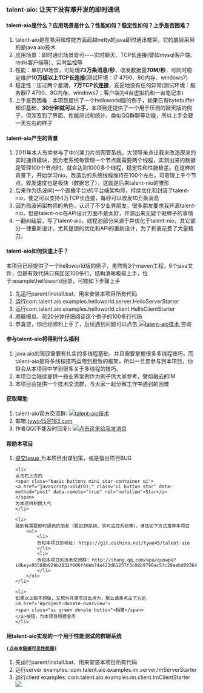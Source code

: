 <h3>
  talent-aio: 让天下没有难开发的即时通讯
</h3>

<h4>
  talent-aio是什么？应用场景是什么？性能如何？稳定性如何？上手是否困难？
</h4>
<ol>
	<li>talent-aio是在易用和性能方面超越netty的java即时通讯框架，它的底层采用的是java aio技术</li>
	<li>应用场景：即时通讯场景皆可----实时聊天、TCP长连接(譬如mysql客户端、redis客户端等)、实时监控等</li>
	<li>性能：单机IM场景，可处理<strong>73万条消息/秒</strong>，收发数据量<strong>70M/秒</strong>，可同时稳定维护<strong>10万级以上TCP长连接</strong>(测试环境：i7 4790、8G内存、windows7)</li>
	<li>稳定性：压过两个星期，<strong>7万TCP长连接</strong>，妥妥地没有任何异常(测试环境：服务器i7 4790、8G内存、windows7；客户端为4台虚拟机和一台笔记本)</li>
	<li>上手是否困难：本项目提供了一个helloworld版的例子，如果已有bytebuffer知识基础，<strong>30分钟就可以上手</strong>。本项目还提供了一个用于压测的聊天版的例子，但涉及到了界面、性能测试和统计、类似QQ群聊等功能，所以上手会要一天左右的样子</li>
</ol>


<h4>
  talent-aio产生的背景
</h4>
<ol>
	<li>2011年本人有幸参与了中兴某刀片的网管系统，大领导亲点让我来改造原来的实时通讯模块，因为老系统每管理一个节点就需要两个线程，实测出来的数据是管理100个节点时，就会达到1000多个线程，稳定性和性能极差。在这样的背景下，开始学习nio，改造后的系统线程维持在100个左右，可管理上千个节点，收发速度也是极快（数据忘了），这就是后来talent-nio的雏形</li>
	<li>后来作为热波间(一个直播平台)的平台端架构师，持续优化和封装了talent-nio，使之可以支持4万TCP长连接，每秒可以收发10万条消息</li>
	<li>因为热波间架构师的角色，认识了不少业界朋友，很多朋友要求我开源talent-nio，但是talent-nio在API设计方面不是太好，开源出来无疑个砸牌子的事情</li>
	<li>一翻纠结后，写了talent-aio，线程池部分来源于并优化于talent-nio，其它部分一律重新设计，尤其是锁的优化和API的重新设计，为了折衷花费了大量精力。</li>
</ol>


<h4>
  talent-aio如何快速上手？
</h4>
本项目已经提供了一个helloworld版的例子，虽然有3个maven工程，6个java文件，但是有效代码只有区区100多行，结构清晰极易上手，位于:example\helloworld目录，可按如下步骤上手
<ol>
	<li>先运行parent/install.bat，用来安装本项目所有代码</li>
	<li>运行com.talent.aio.examples.helloworld.server.HelloServerStarter</li>
	<li>运行com.talent.aio.examples.helloworld.client.HelloClientStarter</li>
	<li>顺藤摸瓜，花20分钟仔细阅读这个例子的100多行代码</li>
	<li>恭喜您，你已经顺利上手了，后续遇到问题可以点击<a target="_blank" href="http://shang.qq.com/wpa/qunwpa?idkey=95588b929b2832f606f4deb74a423d61257f3c08b9790ac57c29aebd09364459">
	<img border="0" src="http://pub.idqqimg.com/wpa/images/group.png" alt="talent-aio技术" title="talent-aio技术">
  </a>咨询</li>
</ol>


<h4>
  参与talent-aio将得到什么福利
</h4>
<ol>
	<li>java aio的驾驭需要有扎实的多线程基础，并且需要掌握很多多线程技巧，而talent-aio是将多线程技巧运用到极致的框架，所以一旦您参与到本项目，你将会从本项目中学到很多关于多线程的技巧。</li>
	<li>本项目会陆续提供一些业界案例作为例子供大家参考，譬如融云的IM</li>
	<li>本项目会提供一个技术交流群，与大家一起分解工作中遇到的困难</li>
</ol>


<h4>
  获取帮助
</h4>
<ol>
	<li>
	talent-aio官方交流群:
	<a  target="_blank" href="http://shang.qq.com/wpa/qunwpa?idkey=95588b929b2832f606f4deb74a423d61257f3c08b9790ac57c29aebd09364459">
    <img border="0" src="http://pub.idqqimg.com/wpa/images/group.png" alt="talent-aio技术" title="talent-aio技术">
	</a>
	</li>
	<li>邮箱:<a href="mailto:tywo45@163.com">tywo45@163.com</a></li>
	<li>
	作者QQ(不能及时回复):
	<a target="_blank" href="http://wpa.qq.com/msgrd?v=3&uin=33745965&site=qq&menu=yes">
	<img border="0" src="http://wpa.qq.com/pa?p=2:33745965:52" alt="点击这里给我发消息" title="点击这里给我发消息"/>
	</a>
	</li>
</ol>


<h4>
  帮助本项目
</h4>
<ol>
	<li>
	<a 
      href="/tywo45/talent-aio/issues/new?issue%5Bassignee_id%5D=&amp;issue%5Bmilestone_id%5D="
      class="ui mini green button"
      title="提交issue">
    <i class="icon plus"></i>提交Issue
	</a>
	为本项目出谋划策，或是指出项目BUG
	</li>

	<li>
	点击右上方的
	<span class="basic buttons mini star-container ui">
	<a href="javascritp:void(0);" class="ui button star" data-method="post" data-remote="true" rel="nofollow">Star</a>
	</span>
	为本项目积攒人气
	</li>

	<li>
	碰到有需要即时通讯的朋友（譬如IM系统、实时监控系统等），请按如下方式推荐本项目
		<ul>
			<li>
			告知本项目的地址: https://git.oschina.net/tywo45/talent-aio
			</li>
			<li>
			告知本项目的技术交流群: http://shang.qq.com/wpa/qunwpa?idkey=95588b929b2832f606f4deb74a423d61257f3c08b9790ac57c29aebd09364459
			</li>
		</ul>
	</li>

	<li>
	如果以上都不想做，又想为开源项目出点力，那么请亲点击下方的
	<a href='#project-donate-overview'>
	<span class="ui green donate button">捐赠</span>
	</a>按钮，为本项目积攒金币
	</li>
</ol>


<h4>
  用talent-aio实现的一个用于性能测试的群聊系统
  <a 
      target='_blank'
      href='https://git.oschina.net/tywo45/talent-aio/raw/master/docs/client-4.png?dir=0&filepath=docs%2Fclient-4.png&oid=5d0af1bd72723d841fa7763e54871f560631e36c&sha=5f44cd4f8356f8ce131b4e087c12b2bb56993e80'>

    (点击本链接可见性能图)
  </a>
</h4>

<ol>
	<li>
	先运行parent/install.bat，用来安装本项目所有代码
	</li>
	<li>
	运行server examples: com.talent.aio.examples.im.server.ImServerStarter
	</li>
	<li>
	运行client examples: com.talent.aio.examples.im.client.ImClientStarter
	</li>
	<img 
    src='https://git.oschina.net/tywo45/talent-aio/raw/master/docs/client-4.png?dir=0&filepath=docs%2Fclient-4.png&oid=5d0af1bd72723d841fa7763e54871f560631e36c&sha=5f44cd4f8356f8ce131b4e087c12b2bb56993e80 '>
	</img>
</ol>

